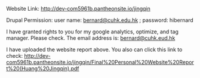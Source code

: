 Website Link: http://dev-com5961b.pantheonsite.io/jingqin

Drupal Permission: user name: bernard@cuhk.edu.hk ; password: hibernard

I have granted rights to you for my google analytics, optimize, and tag manager. Please check. The email address is: bernard@cuhk.eud.hk 

I have uploaded the website report above. You also can click this link to check: http://dev-com5961b.pantheonsite.io/jingqin/Final%20Personal%20Website%20Report%20(Huang%20Jingqin).pdf
